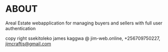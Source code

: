 # ABOUT
Areal Estate webapplication for managing buyers and sellers with full user authentication



copy right ssekitoleko james kaggwa @ jim-web.online, +256709750227, jimcraftjs@gmail.com